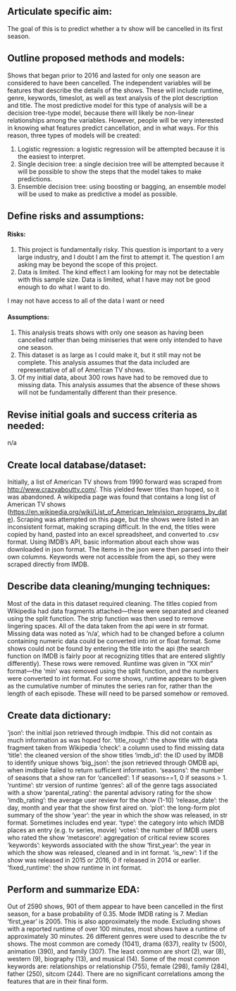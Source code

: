 ## Articulate specific aim:

The goal of this is to predict whether a tv show will be cancelled in its first season.


## Outline proposed methods and models:

Shows that began prior to 2016 and lasted for only one season are considered to have been cancelled. The independent variables will be features that describe the details of the shows. These will include runtime, genre, keywords, timeslot, as well as text analysis of the plot description and title.
The most predictive model for this type of analysis will be a decision tree-type model, because there will likely be non-linear relationships among the variables. However, people will be very interested in knowing what features predict cancellation, and in what ways. For this reason, three types of models will be created:
1) Logistic regression: a logistic regression will be attempted because it is the easiest to interpret.
2) Single decision tree: a single decision tree will be attempted because it will be possible to show the steps that the model takes to make predictions.
3) Ensemble decision tree: using boosting or bagging, an ensemble model will be used to make as predictive a model as possible.

## Define risks and assumptions:

#### Risks:
1) This project is fundamentally risky. This question is important to a very large industry, and I doubt I am the first to attempt it. The question I am asking may be beyond the scope of this project.
2) Data is limited. The kind effect I am looking for may not be detectable with this sample size.
Data is limited, what I have may not be good enough to do what I want to do.

I may not have access to all of the data I want or need

#### Assumptions:
1) This analysis treats shows with only one season as having been cancelled rather than being miniseries that were only intended to have one season.
2) This dataset is as large as I could make it, but it still may not be complete. This analysis assumes that the data included are representative of all of American TV shows.
3) Of my initial data, about 300 rows have had to be removed due to missing data. This analysis assumes that the absence of these shows will not be fundamentally different than their presence.


## Revise initial goals and success criteria as needed:

n/a

## Create local database/dataset:

Initially, a list of American TV shows from 1990 forward was scraped from http://www.crazyabouttv.com/. This yielded fewer titles than hoped, so it was abandoned.
A wikipedia page was found that contains a long list of American TV shows (https://en.wikipedia.org/wiki/List_of_American_television_programs_by_date). Scraping was attempted on this page, but the shows were listed in an inconsistent format, making scraping difficult. In the end, the titles were copied by hand, pasted into an excel spreadsheet, and converted to .csv format.
Using IMDB’s API, basic information about each show was downloaded in json format. The items in the json were then parsed into their own columns.
Keywords were not accessible from the api, so they were scraped directly from IMDB.

## Describe data cleaning/munging techniques:

Most of the data in this dataset required cleaning. The titles copied from Wikipedia had data fragments attached—these were separated and cleaned using the split function. The strip function was then used to remove lingering spaces. All of the data taken from the api were in str format. Missing data was noted as ’n/a’, which had to be changed before a column containing numeric data could be converted into int or float format.
Some shows could not be found by entering the title into the api (the search function on IMDB is fairly poor at recognizing titles that are entered slightly differently). These rows were removed.
Runtime was given in “XX min” format—the ‘min’ was removed using the split function, and the numbers were converted to int format. For some shows, runtime appears to be given as the cumulative number of minutes the series ran for, rather than the length of each episode. These will need to be parsed somehow or removed.



## Create data dictionary:

‘json’: the initial json retrieved through imdbpie. This did not contain as much information as was hoped for.
‘title_rough’: the show title with data fragment taken from Wikipedia
‘check’: a column used to find missing data
‘title’: the cleaned version of the show titles
‘imdb_id’: the ID used by IMDB to identify unique shows
‘big_json’: the json retrieved through OMDB api, when imdbpie failed to return sufficient information.
‘seasons’: the number of seasons that a show ran for
‘cancelled’: 1 if seasons==1, 0 if seasons > 1.
‘runtime’: str version of runtime
‘genres’: all of the genre tags associated with a show
‘parental_rating’: the parental advisory rating for the show
‘imdb_rating’: the average user review for the show (1-10)
‘release_date’: the day, month and year that the show first aired on.
‘plot’: the long-form plot summary of the show
‘year’: the year in which the show was released, in str format. Sometimes includes end year.
‘type’: the category into which IMDB places an entry (e.g. tv series, movie)
‘votes’: the number of IMDB users who rated the show
‘metascore’: aggregation of critical review scores
‘keywords’: keywords associated with the show
‘first_year’: the year in which the show was released, cleaned and in int format.
‘is_new’: 1 if the show was released in 2015 or 2016, 0 if released in 2014 or earlier.
‘fixed_runtime’: the show runtime in int format.


## Perform and summarize EDA:

Out of 2590 shows, 901 of them appear to have been cancelled in the first season, for a base probability of 0.35.
Mode IMDB rating is 7.
Median ‘first_year’ is 2005. This is also approximately the mode.
Excluding shows with a reported runtime of over 100 minutes, most shows have a runtime of approximately 30 minutes.
26 different genres were used to describe the tv shows. The most common are comedy (1041), drama (637), reality tv (500), animation (390), and family (307). The least common are short (2), war (8), western (9), biography (13), and musical (14).
Some of the most common keywords are: relationships or relationship (755), female (298), family (284), father (250), sitcom (244).
There are no significant correlations among the features that are in their final form.
